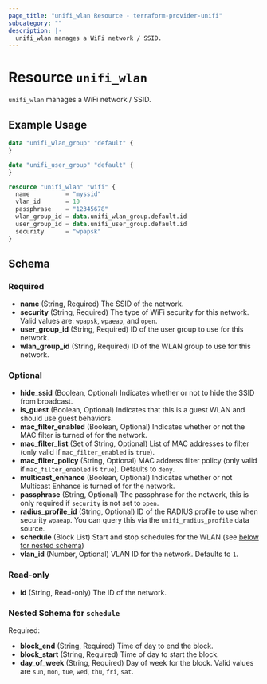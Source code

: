 ```yaml
---
page_title: "unifi_wlan Resource - terraform-provider-unifi"
subcategory: ""
description: |-
  unifi_wlan manages a WiFi network / SSID.
---
```


# Resource `unifi_wlan`

`unifi_wlan` manages a WiFi network / SSID.

## Example Usage

```terraform
data "unifi_wlan_group" "default" {
}

data "unifi_user_group" "default" {
}

resource "unifi_wlan" "wifi" {
  name          = "myssid"
  vlan_id       = 10
  passphrase    = "12345678"
  wlan_group_id = data.unifi_wlan_group.default.id
  user_group_id = data.unifi_user_group.default.id
  security      = "wpapsk"
}
```

## Schema

### Required

- **name** (String, Required) The SSID of the network.
- **security** (String, Required) The type of WiFi security for this network. Valid values are: `wpapsk`, `wpaeap`, and `open`.
- **user_group_id** (String, Required) ID of the user group to use for this network.
- **wlan_group_id** (String, Required) ID of the WLAN group to use for this network.

### Optional

- **hide_ssid** (Boolean, Optional) Indicates whether or not to hide the SSID from broadcast.
- **is_guest** (Boolean, Optional) Indicates that this is a guest WLAN and should use guest behaviors.
- **mac_filter_enabled** (Boolean, Optional) Indicates whether or not the MAC filter is turned of for the network.
- **mac_filter_list** (Set of String, Optional) List of MAC addresses to filter (only valid if `mac_filter_enabled` is `true`).
- **mac_filter_policy** (String, Optional) MAC address filter policy (only valid if `mac_filter_enabled` is `true`). Defaults to `deny`.
- **multicast_enhance** (Boolean, Optional) Indicates whether or not Multicast Enhance is turned of for the network.
- **passphrase** (String, Optional) The passphrase for the network, this is only required if `security` is not set to `open`.
- **radius_profile_id** (String, Optional) ID of the RADIUS profile to use when security `wpaeap`. You can query this via the `unifi_radius_profile` data source.
- **schedule** (Block List) Start and stop schedules for the WLAN (see [below for nested schema](#nestedblock--schedule))
- **vlan_id** (Number, Optional) VLAN ID for the network. Defaults to `1`.

### Read-only

- **id** (String, Read-only) The ID of the network.

<a id="nestedblock--schedule"></a>
### Nested Schema for `schedule`

Required:

- **block_end** (String, Required) Time of day to end the block.
- **block_start** (String, Required) Time of day to start the block.
- **day_of_week** (String, Required) Day of week for the block. Valid values are `sun`, `mon`, `tue`, `wed`, `thu`, `fri`, `sat`.


